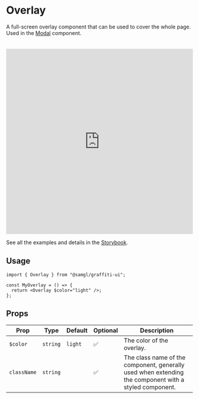 # Overlay

A full-screen overlay component that can be used to cover the whole page. Used in the [Modal](./modal) component.

<iframe src="https://samhynds.github.io/graffiti-ui/?path=/story/misc-overlay--light-overlay&viewMode=story&shortcuts=false&singleStory=true"
     style="width:100%; height:500px; border:0; margin-top: 20px;"
     title="graffiti-overlay-example-1"
   ></iframe>

See all the examples and details in the [Storybook](https://samhynds.github.io/graffiti-ui/?path=/docs/misc-overlay--docs).

## Usage

```tsx
import { Overlay } from "@samgl/graffiti-ui";

const MyOverlay = () => {
  return <Overlay $color="light" />;
};
```

## Props

| Prop        | Type     | Default | Optional | Description                                                                                           |
| ----------- | -------- | ------- | -------- | ----------------------------------------------------------------------------------------------------- |
| `$color`    | `string` | `light` | ✅       | The color of the overlay.                                                                             |
| `className` | `string` |         | ✅       | The class name of the component, generally used when extending the component with a styled component. |
